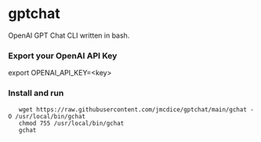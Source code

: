 # gptchat
OpenAI GPT Chat CLI written in bash.

### Export your OpenAI API Key
export OPENAI_API_KEY=\<key>

### Install and run
```console
   wget https://raw.githubusercontent.com/jmcdice/gptchat/main/gchat -O /usr/local/bin/gchat
   chmod 755 /usr/local/bin/gchat
   gchat
```
